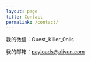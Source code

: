 ```yaml
---
layout: page
title: Contact
permalink: /contact/
---
```



我的微信：Guest_Killer_0nlis

我的邮箱：payloads@aliyun.com
